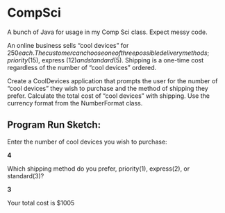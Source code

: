# CompSci
A bunch of Java for usage in my Comp Sci class. Expect messy code.

An online business sells “cool devices” for $250 each. The customer can choose one of three possible delivery methods; priority ($15), express ($12) and standard ($5). Shipping is a one-time cost regardless of the number of “cool devices” ordered.

Create a CoolDevices application that prompts the user for the number of “cool devices” they wish to purchase and the method of shipping they prefer. Calculate the total cost of “cool devices” with shipping. Use the currency format from the NumberFormat class.

## Program Run Sketch:

Enter the number of cool devices you wish to purchase: 

**4**

Which shipping method do you prefer, priority(1), express(2), or standard(3)? 

**3**

Your total cost is $1005 
